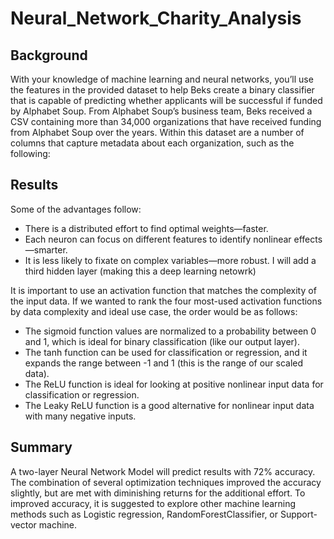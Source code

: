 # Neural_Network_Charity_Analysis

## Background

With your knowledge of machine learning and neural networks, you’ll use the features in the provided dataset to help Beks create a binary classifier that is capable of predicting whether applicants will be successful if funded by Alphabet Soup.
From Alphabet Soup’s business team, Beks received a CSV containing more than 34,000 organizations that have received funding from Alphabet Soup over the years. Within this dataset are a number of columns that capture metadata about each organization, such as the following:

## Results

Some of the advantages follow:

- There is a distributed effort to find optimal weights—faster.
- Each neuron can focus on different features to identify nonlinear effects—smarter.
- It is less likely to fixate on complex variables—more robust. I will add a third hidden layer (making this a deep learning netowrk)

It is important to use an activation function that matches the complexity of the input data. If we wanted to rank the four most-used activation functions by data complexity and ideal use case, the order would be as follows:

- The sigmoid function values are normalized to a probability between 0 and 1, which is ideal for binary classification (like our output layer).
- The tanh function can be used for classification or regression, and it expands the range between -1 and 1 (this is the range of our scaled data).
- The ReLU function is ideal for looking at positive nonlinear input data for classification or regression.
- The Leaky ReLU function is a good alternative for nonlinear input data with many negative inputs.

## Summary

A two-layer Neural Network Model will predict results with 72% accuracy. The combination of several optimization techniques improved the accuracy slightly, but are met with diminishing returns for the additional effort. To improved accuracy, it is suggested to explore other machine learning methods such as Logistic regression, RandomForestClassifier, or Support-vector machine.
